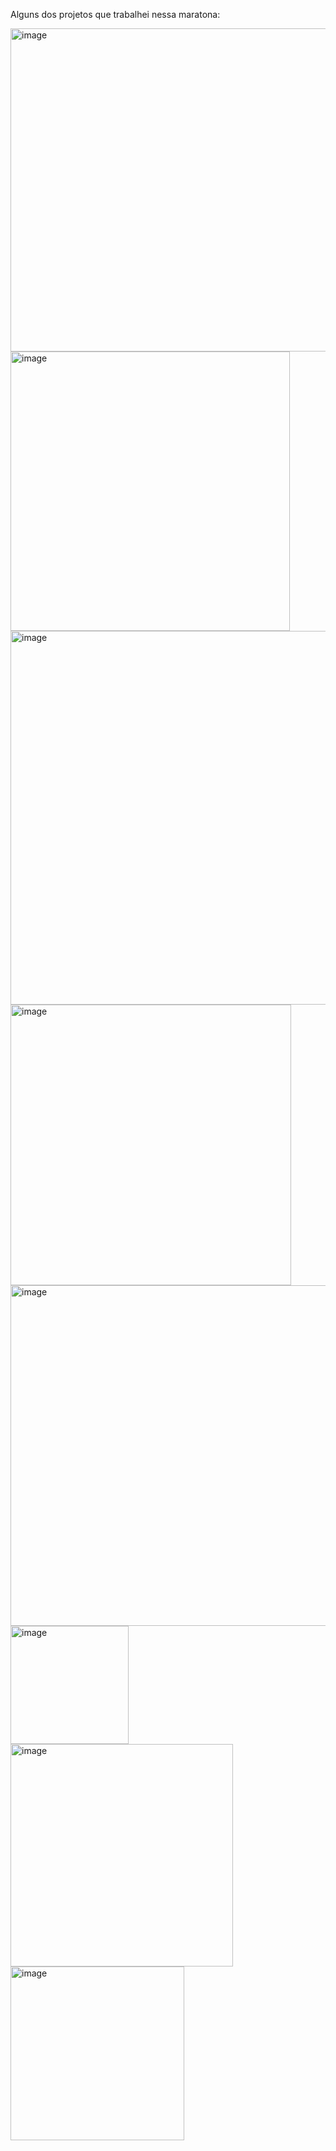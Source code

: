 Alguns dos projetos que trabalhei nessa maratona:

<img width="517" alt="image" src="https://github.com/TiagoFernandes11/100DaysCodePython/assets/89404933/e4a398cd-0f38-4619-91d0-5ad6b007664e">
<img width="447" alt="image" src="https://github.com/TiagoFernandes11/100DaysCodePython/assets/89404933/c4b84828-07c4-4cc8-9b2c-eba489cd41a8">
<img width="598" alt="image" src="https://github.com/TiagoFernandes11/100DaysCodePython/assets/89404933/296da2e6-18e3-4006-a2f2-4acee7d56756">
<img width="449" alt="image" src="https://github.com/TiagoFernandes11/100DaysCodePython/assets/89404933/47b23673-d5c8-4e74-abe1-cb0c904f76bc">
<img width="545" alt="image" src="https://github.com/TiagoFernandes11/100DaysCodePython/assets/89404933/d093dc16-0331-4f8d-b185-e0a7699d194f">
<img width="189" alt="image" src="https://github.com/TiagoFernandes11/100DaysCodePython/assets/89404933/f44cbffd-16dc-4b0d-968e-be30f21405d5">
<img width="356" alt="image" src="https://github.com/TiagoFernandes11/100DaysCodePython/assets/89404933/5f3c6aee-b275-4b72-91ab-931fe87c9127">
<img width="278" alt="image" src="https://github.com/TiagoFernandes11/100DaysCodePython/assets/89404933/5940600e-22f0-42d8-a656-77f794d80089">





